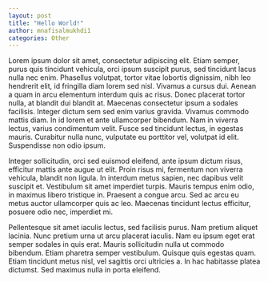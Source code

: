 ```yaml
---
layout: post
title: "Hello World!"
author: mnafisalmukhdi1
categories: Other
---
```

Lorem ipsum dolor sit amet, consectetur adipiscing elit. Etiam semper, purus quis tincidunt vehicula, orci ipsum suscipit purus, sed tincidunt lacus nulla nec enim. Phasellus volutpat, tortor vitae lobortis dignissim, nibh leo hendrerit elit, id fringilla diam lorem sed nisl. Vivamus a cursus dui. Aenean a quam in arcu elementum interdum quis ac risus. Donec placerat tortor nulla, at blandit dui blandit at. Maecenas consectetur ipsum a sodales facilisis. Integer dictum sem sed enim varius gravida. Vivamus commodo mattis diam. In id lorem et ante ullamcorper bibendum. Nam in viverra lectus, varius condimentum velit. Fusce sed tincidunt lectus, in egestas mauris. Curabitur nulla nunc, vulputate eu porttitor vel, volutpat id elit. Suspendisse non odio ipsum.

Integer sollicitudin, orci sed euismod eleifend, ante ipsum dictum risus, efficitur mattis ante augue ut elit. Proin risus mi, fermentum non viverra vehicula, blandit non ligula. In interdum metus sapien, nec dapibus velit suscipit et. Vestibulum sit amet imperdiet turpis. Mauris tempus enim odio, in maximus libero tristique in. Praesent a congue arcu. Sed ac arcu eu metus auctor ullamcorper quis ac leo. Maecenas tincidunt lectus efficitur, posuere odio nec, imperdiet mi.

Pellentesque sit amet iaculis lectus, sed facilisis purus. Nam pretium aliquet lacinia. Nunc pretium urna ut arcu placerat iaculis. Nam eu ipsum eget erat semper sodales in quis erat. Mauris sollicitudin nulla ut commodo bibendum. Etiam pharetra semper vestibulum. Quisque quis egestas quam. Etiam tincidunt metus nisl, vel sagittis orci ultricies a. In hac habitasse platea dictumst. Sed maximus nulla in porta eleifend.
